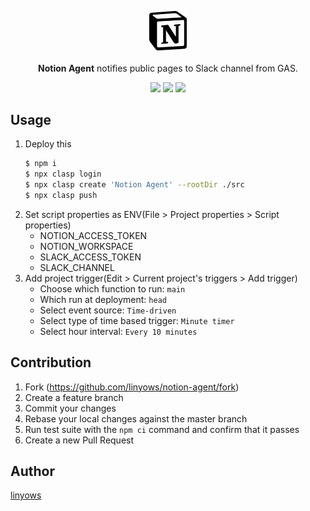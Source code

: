 <p align="center">
  <img width="60" src="https://raw.githubusercontent.com/linyows/notion-agent/master/misc/notion-icon.png"> <br><br>
  <strong>Notion Agent</strong> notifies public pages to Slack channel from GAS.
</p>

<p align="center">
<a href="https://travis-ci.org/linyows/notion-agent" title="travis"><img src="https://img.shields.io/travis/linyows/notion-agent.svg?style=for-the-badge"></a>
<a href="https://github.com/google/clasp" title="clasp"><img src="https://img.shields.io/badge/built%20with-clasp-4285f4.svg?style=for-the-badge"></a>
<a href="https://github.com/linyows/notion-agent/blob/master/LICENSE" title="MIT License"><img src="https://img.shields.io/badge/license-MIT-blue.svg?style=for-the-badge"></a>
</p>

Usage
-----

1. Deploy this
    ```sh
    $ npm i
    $ npx clasp login
    $ npx clasp create 'Notion Agent' --rootDir ./src
    $ npx clasp push
    ```
1. Set script properties as ENV(File > Project properties > Script properties)
    - NOTION_ACCESS_TOKEN
    - NOTION_WORKSPACE
    - SLACK_ACCESS_TOKEN
    - SLACK_CHANNEL
1. Add project trigger(Edit > Current project's triggers > Add trigger)
    - Choose which function to run: `main`
    - Which run at deployment: `head`
    - Select event source: `Time-driven`
    - Select type of time based trigger: `Minute timer`
    - Select hour interval: `Every 10 minutes`

Contribution
------------

1. Fork (https://github.com/linyows/notion-agent/fork)
1. Create a feature branch
1. Commit your changes
1. Rebase your local changes against the master branch
1. Run test suite with the `npm ci` command and confirm that it passes
1. Create a new Pull Request

Author
------

[linyows](https://github.com/linyows)

